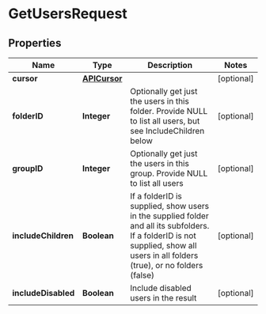 

# GetUsersRequest


## Properties

| Name | Type | Description | Notes |
|------------ | ------------- | ------------- | -------------|
|**cursor** | [**APICursor**](APICursor.md) |  |  [optional] |
|**folderID** | **Integer** | Optionally get just the users in this folder. Provide NULL to list all users, but see IncludeChildren below |  [optional] |
|**groupID** | **Integer** | Optionally get just the users in this group. Provide NULL to list all users |  [optional] |
|**includeChildren** | **Boolean** | If a folderID is supplied, show users in the supplied folder and all its subfolders. If a folderID is not supplied, show all users in all folders (true), or no folders (false) |  [optional] |
|**includeDisabled** | **Boolean** | Include disabled users in the result |  [optional] |



